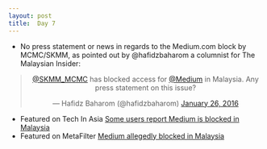```yaml
---
layout: post
title:  Day 7
---
```


- No press statement or news in regards to the Medium.com block by MCMC/SKMM, as pointed out by @hafidzbaharom a columnist for The Malaysian Insider:

<center>
<blockquote class="twitter-tweet" lang="en"><p lang="en" dir="ltr"><a href="https://twitter.com/SKMM_MCMC">@SKMM_MCMC</a> has blocked access for <a href="https://twitter.com/Medium">@Medium</a> in Malaysia. Any press statement on this issue?</p>&mdash; Hafidz Baharom (@hafidzbaharom) <a href="https://twitter.com/hafidzbaharom/status/691848983023636480">January 26, 2016</a></blockquote>
</center> 

- Featured on Tech In Asia <a href="https://www.techinasia.com/medium-blocked-malaysia-sarawak" target="_blank">Some users report Medium is blocked in Malaysia</a>
- Featured on MetaFilter <a href="http://www.metafilter.com/156622/Medium-allegedly-blocked-in-Malaysia" target="_blank">Medium allegedly blocked in Malaysia</a>